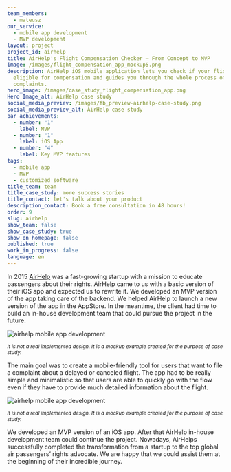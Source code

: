 ```yaml
---
team_members:
  - mateusz
our_service:
  - mobile app development
  - MVP development
layout: project
project_id: airhelp
title: AirHelp's Flight Compensation Checker – From Concept to MVP
image: /images/flight_compensation_app_mockup5.png
description: AirHelp iOS mobile application lets you check if your flight is
  eligible for compensation and guides you through the whole process of
  complaints.
hero_image: /images/case_study_flight_compensation_app.png
Hero Image_alt: AirHelp case study
social_media_previev: /images/fb_preview-airhelp-case-study.png
social_media_previev_alt: AirHelp case study
bar_achievements:
  - number: "1"
    label: MVP
  - number: "1"
    label: iOS App
  - number: "4"
    label: Key MVP features
tags:
  - mobile app
  - MVP
  - customized software
title_team: team
title_case_study: more success stories
title_contact: let's talk about your product
description_contact: Book a free consultation in 48 hours!
order: 9
slug: airhelp
show_team: false
show_case_study: true
show on homepage: false
published: true
work_in_progress: false
language: en
---
```



<TitleWithIcon sectionTitle="about AirHelp iOS app" titleIcon="/images/icon_title_about.svg" titleIconAlt="about AirHelp" />

In 2015 [AirHelp](https://www.airhelp.com/en-gb/) was a fast-growing startup with a mission to educate passengers about their rights. AirHelp came to us with a basic version of their iOS app and expected us to rewrite it. We developed an MVP version of the app taking care of the backend. We helped AirHelp to launch a new version of the app in the AppStore. In the meantime, the client had time to build an in-house development team that could pursue the project in the future.

![airhelp mobile app development](../../static/images/flight_compensation_app_mockup.png "It is not a real implemented design. It is a mockup example created for the purpose of case study.")

<sub>*It is not a real implemented design. It is a mockup example created for the purpose of case study.*</sub>

<TitleWithIcon sectionTitle="goal" titleIcon="/images/icon_title_goal.svg" titleIconAlt="goal" />

The main goal was to create a mobile-friendly tool for users that want to file a complaint about a delayed or canceled flight. The app had to be really simple and minimalistic so that users are able to quickly go with the flow even if they have to provide much detailed information about the flight.

![airhelp mobile app development](../../static/images/flight_compensation_app_mockup3.png "It is not a real implemented design. It is a mockup example created for the purpose of case study.")

<sub>*It is not a real implemented design. It is a mockup example created for the purpose of case study.*</sub>

<TitleWithIcon sectionTitle="result" titleIcon="/images/icon_result_svg.svg" titleIconAlt="result" />

We developed an MVP version of an iOS app. After that AirHelp in-house development team could continue the project. Nowadays, AirHelps successfully completed the transformation from a startup to the top global air passengers’ rights advocate. We are happy that we could assist them at the beginning of their incredible journey.